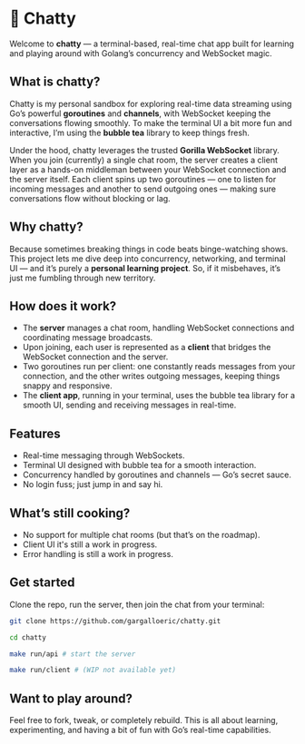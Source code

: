 # 💬 Chatty

Welcome to **chatty** — a terminal-based, real-time chat app built for learning and playing around with Golang’s concurrency and WebSocket magic.

## What is chatty?

Chatty is my personal sandbox for exploring real-time data streaming using Go’s powerful **goroutines** and **channels**, with WebSocket keeping the conversations flowing smoothly. To make the terminal UI a bit more fun and interactive, I’m using the **bubble tea** library to keep things fresh.

Under the hood, chatty leverages the trusted **Gorilla WebSocket** library. When you join (currently) a single chat room, the server creates a client layer as a hands-on middleman between your WebSocket connection and the server itself. Each client spins up two goroutines — one to listen for incoming messages and another to send outgoing ones — making sure conversations flow without blocking or lag.

## Why chatty?

Because sometimes breaking things in code beats binge-watching shows. This project lets me dive deep into concurrency, networking, and terminal UI — and it’s purely a **personal learning project**. So, if it misbehaves, it’s just me fumbling through new territory.

## How does it work?

- The **server** manages a chat room, handling WebSocket connections and coordinating message broadcasts.
- Upon joining, each user is represented as a **client** that bridges the WebSocket connection and the server.
- Two goroutines run per client: one constantly reads messages from your connection, and the other writes outgoing messages, keeping things snappy and responsive.
- The **client app**, running in your terminal, uses the bubble tea library for a smooth UI, sending and receiving messages in real-time.

## Features

- Real-time messaging through WebSockets.
- Terminal UI designed with bubble tea for a smooth interaction.
- Concurrency handled by goroutines and channels — Go’s secret sauce.
- No login fuss; just jump in and say hi.

## What’s still cooking?

- No support for multiple chat rooms (but that’s on the roadmap).
- Client UI it's still a work in progress.
- Error handling is still a work in progress.

## Get started

Clone the repo, run the server, then join the chat from your terminal:

```sh
git clone https://github.com/gargalloeric/chatty.git

cd chatty

make run/api # start the server

make run/client # (WIP not available yet)
```

## Want to play around?

Feel free to fork, tweak, or completely rebuild. This is all about learning, experimenting, and having a bit of fun with Go’s real-time capabilities.